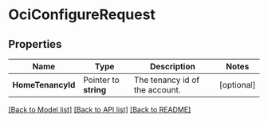 # OciConfigureRequest


## Properties

Name | Type | Description | Notes
------------ | ------------- | ------------- | -------------
**HomeTenancyId** | Pointer to **string** | The tenancy id of the account. | [optional] 





[[Back to Model list]](../README.md#documentation-for-models) [[Back to API list]](../README.md#documentation-for-api-endpoints) [[Back to README]](../README.md)



